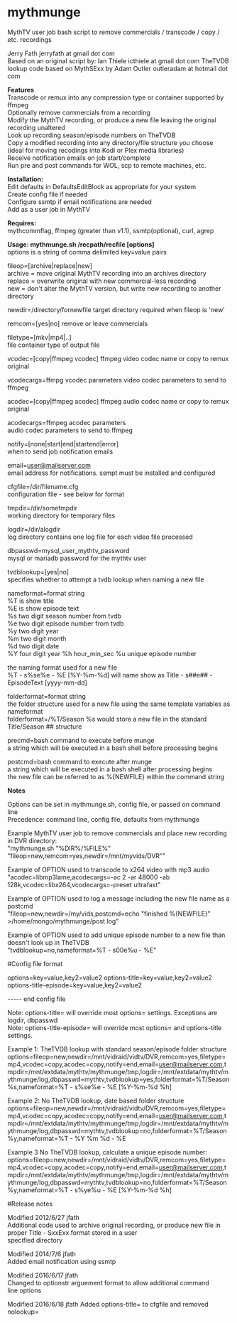 # mythmunge
MythTV user job bash script to remove commercials / transcode / copy / etc. recordings  
  
Jerry Fath jerryfath at gmail dot com  
Based on an original script by: Ian Thiele icthiele at gmail dot com
TheTVDB lookup code based on MythSExx by Adam Outler outleradam at hotmail dot com
  
 **Features**  
   Transcode or remux into any compression type or container supported by ffmpeg  
   Optionally remove commercials from a recording  
   Modify the MythTV recording, or produce a new file leaving the original recording unaltered  
   Look up recording season/episode numbers on TheTVDB  
   Copy a modified recording into any directory/file structure you choose  
     (ideal for moving recodings into Kodi or Plex media libraries)  
   Receive notification emails on job start/complete  
   Run pre and post commands for WOL, scp to remote machines, etc.  
   
 **Installation:**  
    Edit defaults in DefaultsEditBlock as appropriate for your system  
    Create config file if needed  
    Configure ssmtp if email notifications are needed  
    Add as a user job in MythTV  
  
 **Requires:**  
    mythcommflag, ffmpeg (greater than v1.1), ssmtp(optional), curl, agrep  
  
 **Usage: mythmunge.sh /recpath/recfile [options]**  
   options is a string of comma delimited key=value pairs  
  
  fileop=[archive|replace|new]  
   archive = move original MythTV recording into an archives directory  
   replace = overwrite original with new commercial-less recording  
   new = don't alter the MythTV version, but write new recording to another directory  
  
  newdir=/directory/fornewfile
   target directory required when fileop is 'new'  
  
  remcom=[yes|no]
   remove or leave commercials
   
  filetype=[mkv|mp4|..]  
   file container type of output file  
  
  vcodec=[copy|ffmpeg vcodec]
   ffmpeg video codec name or copy to remux original 
  
  vcodecargs=ffmpg vcodec parameters
   video codec parameters to send to ffmpeg  
  
  acodec=[copy|ffmpeg acodec]
    ffmpeg audio codec name or copy to remux original  
  
  acodecargs=ffmpeg acodec parameters  
   audio codec parameters to send to ffmpeg  
  
  notify=[none|start|end|startend|error]  
   when to send job notification emails  
  
  email=user@mailserver.com  
   email address for notifications.  ssmpt must be installed and configured  
  
  cfgfile=/dir/filename.cfg  
   configuration file - see below for format  
  
  tmpdir=/dir/sometmpdir  
   working directory for temporary files  
  
  logdir=/dir/alogdir  
   log directory contains one log file for each video file processed  
  
  dbpasswd=mysql_user_mythtv_password  
   mysql or mariadb password for the mythtv user  
  
  tvdblookup=[yes|no]  
   specifies whether to attempt a tvdb lookup when naming a new file  
  
  nameformat=format string  
   %T is show title  
   %E is show episode text  
   %s two digit season number from tvdb  
   %e two digit episode number from tvdb  
   %y two digit year  
   %m two digit month  
   %d two digit date  
   %Y four digit year
   %h hour_min_sec
   %u unique episode number  
  
   the naming format used for a new file  
   %T - s%se%e - %E [%Y-%m-%d] will name show as Title - s##e## - EpisodeText [yyyy-mm-dd]  
   
  folderformat=format string  
   the folder structure used for a new file
   using the same template variables as nameformat  
   folderformat=/%T/Season %s would store a new file in the standard Title/Season ## structure  
  
  precmd=bash command to execute before munge  
   a string which will be executed in a bash shell before processing begins  
  
  postcmd=bash command to execute after munge  
   a string which will be executed in a bash shell after processing begins  
   the new file can be referred to as %{NEWFILE} within the command string  
  
**Notes**
  
 Options can be set in mythmunge.sh, config file, or passed on command line  
 Precedence: command line, config file, defaults from mythmunge  
 
 Example MythTV user job to remove commercials and place new recording in DVR directory:  
   "mythmunge.sh "%DIR%/%FILE%" "fileop=new,remcom=yes,newdir=/mnt/myvids/DVR""  
  
 Example of OPTION used to transcode to x264 video with mp3 audio  
   "acodec=libmp3lame,acodecargs=-ac 2 -ar 48000 -ab 128k,vcodec=libx264,vcodecargs=-preset ultrafast"  
   
 Example of OPTION used to log a message including the new file name as a postcmd  
   "fileop=new,newdir=/my/vids,postcmd=echo \"finished %{NEWFILE}\" >/home/mongo/mythmunge/post.log"  
   
 Example of OPTION used to add unique episode number to a new file than doesn't look up in TheTVDB  
   "tvdblookup=no,nameformat=%T - s00e%u - %E"  
    
  
#Config file format  
  
options=key=value,key2=value2
options-title=key=value,key2=value2  
options-title-episode=key=value,key2=value2  
  
----- end config file  
  
Note: options-title= will override most options= settings.  Exceptions are logdir, dbpasswd  
Note: options-title-episode= will override most options= and options-title settings.  
  
  
Example 1: TheTVDB lookup with standard season/episode folder structure  
options=fileop=new,newdir=/mnt/vidraid/vidtv/DVR,remcom=yes,filetype=mp4,vcodec=copy,acodec=copy,notify=end,email=user@mailserver.com,tmpdir=/mnt/extdata/mythtv/mythmunge/tmp,logdir=/mnt/extdata/mythtv/mythmunge/log,dbpasswd=mythtv,tvdblookup=yes,folderformat=%T/Season %s,nameformat=%T - s%se%e - %E [%Y-%m-%d %h]  
  
Example 2:  No TheTVDB lookup, date based folder structure  
options=fileop=new,newdir=/mnt/vidraid/vidtv/DVR,remcom=yes,filetype=mp4,vcodec=copy,acodec=copy,notify=end,email=user@mailserver.com,tmpdir=/mnt/extdata/mythtv/mythmunge/tmp,logdir=/mnt/extdata/mythtv/mythmunge/log,dbpasswd=mythtv,tvdblookup=no,folderformat=%T/Season %y,nameformat=%T - %Y %m %d - %E  
  
Example 3  No TheTVDB lookup, calculate a unique episode number:  
options=fileop=new,newdir=/mnt/vidraid/vidtv/DVR,remcom=yes,filetype=mp4,vcodec=copy,acodec=copy,notify=end,email=user@mailserver.com,tmpdir=/mnt/extdata/mythtv/mythmunge/tmp,logdir=/mnt/extdata/mythtv/mythmunge/log,dbpasswd=mythtv,tvdblookup=no,folderformat=%T/Season %y,nameformat=%T - s%ye%u - %E [%Y-%m-%d %h]    
    
    
#Release notes  
  
Modified 2012/6/27 jfath  
 Additional code used to archive original recording, or produce new file in proper Title - SxxExx format stored in a user  
 specified directory  
  
 Modified 2014/7/6 jfath  
 Added email notification using ssmtp  
  
 Modified 2016/6/17 jfath  
 Changed to optionstr arguement format to allow additional command  
 line options  
  
 Modified 2016/6/18 jfath
 Added options-title= to cfgfile and removed nolookup=  
  
